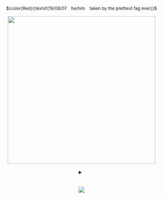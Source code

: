 <p align="center"><sub>$\color{Red}{\textsf{19/08/07  ⠀he/him  ⠀taken by the prettiest fag ever}}$<br/></sub></p>
<p align="center">
  <img width="400" height="400" src="https://github.com/user-attachments/assets/7dd96fb7-cae4-454f-9099-c5b0d31a82d6" />
</p>


</details>
<div align="center" dir="auto">
 <details closed="">
<summary></summary>

   <br/>
<p align="center"><sub><a href="https://rentry.co/ywnwoah">rentry</a>  ⠀<a href="https://ywn.atabook.org">ata</a>  ⠀<a href="https://dukedude.straw.page">straw</a></sub></p>
<p align="center"><a href="https://guns.lol/yourscruelly">Ⅰ .</a>  ⠀<a href="https://canis-canem-edit.straw.page">Ⅱ .</a>  ⠀<a href="https://rentry.co/canis-canem-edit">Ⅲ .</a></p>
<p align="center"></p>
<br/>

<br/>
<p align="center"><sub><sub>$\color{Red}{\textsf{art credit :}}$ <a href="https://no.pinterest.com/pin/812407220328910940">pfp</a>  ⠀<a href="https://www.tumblr.com/whostran/167857628460/fire-up">icon</a></sub></sub></p>
<br/>
<p align="center"><sub><sub><sub>$\color{Red}{\textsf{everything was edited by me .}}$</sub></sub></sub></p>

</p>
</details>
</br>

![](https://komarev.com/ghpvc/?username=Kriegermaniac-YWNdraws&color=d3181d)
